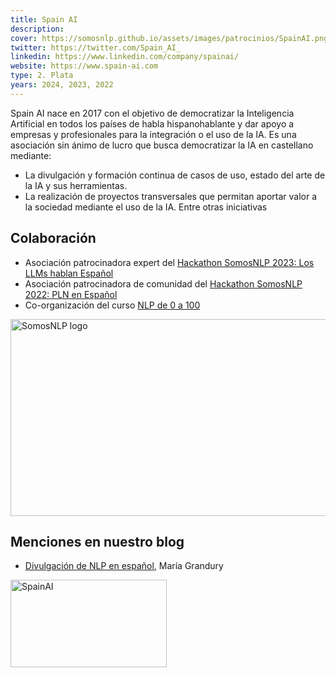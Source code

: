 ```yaml
---
title: Spain AI
description:
cover: https://somosnlp.github.io/assets/images/patrocinios/SpainAI.png
twitter: https://twitter.com/Spain_AI_ 
linkedin: https://www.linkedin.com/company/spainai/
website: https://www.spain-ai.com
type: 2. Plata
years: 2024, 2023, 2022
---
```


Spain AI nace en 2017 con el objetivo de democratizar la Inteligencia Artificial en todos los países de habla hispanohablante y dar apoyo a empresas y profesionales para la integración o el uso de la IA. Es una asociación sin ánimo de lucro que busca democratizar la IA en castellano mediante:
- La divulgación y formación continua de casos de uso, estado del arte de la IA y sus herramientas.
- La realización de proyectos transversales que permitan aportar valor a la sociedad mediante el uso de la IA.
Entre otras iniciativas

## Colaboración

- Asociación patrocinadora expert del [Hackathon SomosNLP 2023: Los LLMs hablan Español](https://somosnlp.org/blog/hackathon-2023)
- Asociación patrocinadora de comunidad del [Hackathon SomosNLP 2022: PLN en Español](https://somosnlp.org/blog/hackathon-2022)
- Co-organización del curso [NLP de 0 a 100](https://somosnlp.org/nlp-de-cero-a-cien)

<div class="flex justify-center">
    <a href="https://somosnlp.org/nlp-de-cero-a-cien" target="_blank">
        <img src="https://somosnlp.github.io/assets/images/nlp_de_cero_a_cien.jpeg" alt="SomosNLP logo" width="560" height="315" />
    </a>
</div>

## Menciones en nuestro blog

- [Divulgación de NLP en español](https://somosnlp.org/blog/divulgacion-nlp-es), María Grandury

<div class="flex justify-center">
    <img alt="SpainAI" width="250" height="140" 
    src="https://somosnlp.github.io/assets/images/patrocinios/SpainAI.png" />
</div>
